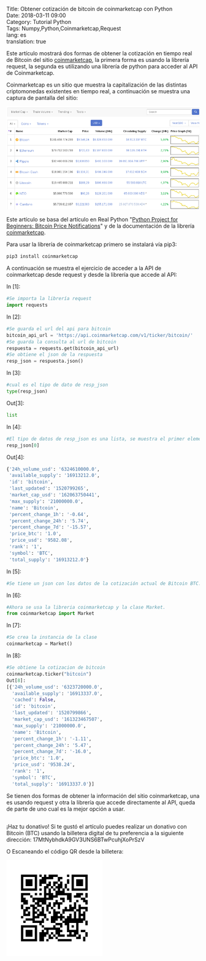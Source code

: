 Title: Obtener cotización de bitcoin de coinmarketcap con Python  
Date: 2018-03-11 09:00  
Category: Tutorial Python  
Tags: Numpy,Python,Coinmarketcap,Request  
lang: es  
translation: true  


Este artículo mostrará dos formas de obtener la cotización en tiempo real de Bitcoin del sitio [coinmarketcap](https://coinmarketcap.com/), la primera forma es usando la librería request, la segunda es utilizando una librería de python para acceder al API de Coinmarketcap.

Coinmarketcap es un sitio que muestra la capitalización de las distintas criptomonedas existentes en tiempo real, a continuación se muestra una captura de pantalla del sitio:

![](./images/obtenercotizaciondebitcoindecoinmarketcapconpython-1.png)


Este artículo se basa del artículo en Real Python "[Python Project for Beginners: Bitcoin Price Notifications](https://realpython.com/blog/python/python-bitcoin-ifttt/)" y de la documentación de la librería [coinmarketcap](https://pypi.python.org/pypi/coinmarketcap/2.0).

Para usar la librería de coinmarketcap primero se instalará vía pip3:
```python
pip3 install coinmarketcap
```
A continuación se muestra el ejercicio de acceder a la API de coinmarketcap desde request y desde la librería que accede al API:

In [1]:
```python
#Se importa la librería request
import requests
```
In [2]:
```python
#Se guarda el url del api para bitcoin
bitcoin_api_url = 'https://api.coinmarketcap.com/v1/ticker/bitcoin/'
#Se guarda la consulta al url de bitcoin
respuesta = requests.get(bitcoin_api_url)
#Se obtiene el json de la respuesta
resp_json = respuesta.json()
```
In [3]:
```python
#cual es el tipo de dato de resp_json
type(resp_json)
```
Out[3]:
```python
list
```
In [4]:
```python
#El tipo de datos de resp_json es una lista, se muestra el primer elemento de la lista
resp_json[0]
```
Out[4]:
```python
{'24h_volume_usd': '6324610000.0',
 'available_supply': '16913212.0',
 'id': 'bitcoin',
 'last_updated': '1520799265',
 'market_cap_usd': '162063750441',
 'max_supply': '21000000.0',
 'name': 'Bitcoin',
 'percent_change_1h': '-0.64',
 'percent_change_24h': '5.74',
 'percent_change_7d': '-15.57',
 'price_btc': '1.0',
 'price_usd': '9582.08',
 'rank': '1',
 'symbol': 'BTC',
 'total_supply': '16913212.0'}
```
In [5]:
```python
#Se tiene un json con los datos de la cotización actual de Bitcoin BTC.
```
In [6]:
```python
#Ahora se usa la libreria coinmarketcap y la clase Market.
from coinmarketcap import Market
```
In [7]:
```python
#Se crea la instancia de la clase
coinmarketcap = Market()
```
In [8]:
```python
#Se obtiene la cotizacion de bitcoin
coinmarketcap.ticker("bitcoin")
Out[8]:
[{'24h_volume_usd': '6323720000.0',
  'available_supply': '16913337.0',
  'cached': False,
  'id': 'bitcoin',
  'last_updated': '1520799866',
  'market_cap_usd': '161323467507',
  'max_supply': '21000000.0',
  'name': 'Bitcoin',
  'percent_change_1h': '-1.11',
  'percent_change_24h': '5.47',
  'percent_change_7d': '-16.0',
  'price_btc': '1.0',
  'price_usd': '9538.24',
  'rank': '1',
  'symbol': 'BTC',
  'total_supply': '16913337.0'}]
```

Se tienen dos formas de obtener la información del sitio coinmarketcap, una es usando request y otra la librería que accede directamente al API, queda de parte de uno cual es la mejor opción a usar.


##  ##
¡Haz tu donativo!
Si te gustó el artículo puedes realizar un donativo con Bitcoin (BTC)
usando la billetera digital de tu preferencia a la siguiente
dirección: 17MtNybhdkA9GV3UNS6BTwPcuhjXoPrSzV

O Escaneando el código QR desde la billetera:

![17MtNybhdkA9GV3UNS6BTwPcuhjXoPrSzV](./images/17MtNybhdkA9GV3UNS6BTwPcuhjXoPrSzV.png)


